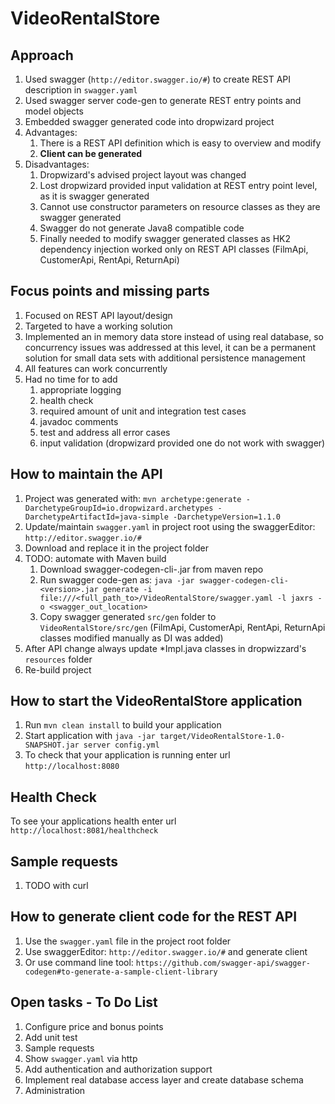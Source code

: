 # VideoRentalStore

Approach
---

1. Used swagger (`http://editor.swagger.io/#`) to create REST API description in `swagger.yaml`
1. Used swagger server code-gen to generate REST entry points and model objects
1. Embedded swagger generated code into dropwizard project
1. Advantages:
    1. There is a REST API definition which is easy to overview and modify
    1. **Client can be generated**
1. Disadvantages:
    1. Dropwizard's advised project layout was changed
    1. Lost dropwizard provided input validation at REST entry point level, as it is swagger generated
    1. Cannot use constructor parameters on resource classes as they are swagger generated
    1. Swagger do not generate Java8 compatible code
    1. Finally needed to modify swagger generated classes as HK2 dependency injection worked only on REST API classes (FilmApi, CustomerApi, RentApi, ReturnApi)

Focus points and missing parts
---

1. Focused on REST API layout/design
1. Targeted to have a working solution
1. Implemented an in memory data store instead of using real database, so concurrency issues was addressed at this level, it can be a permanent solution for small data sets with additional persistence management
1. All features can work concurrently
1. Had no time for to add
    1. appropriate logging
    1. health check
    1. required amount of unit and integration test cases
    1. javadoc comments
    1. test and address all error cases
    1. input validation (dropwizard provided one do not work with swagger)

How to maintain the API
---

1. Project was generated with: `mvn archetype:generate -DarchetypeGroupId=io.dropwizard.archetypes -DarchetypeArtifactId=java-simple -DarchetypeVersion=1.1.0`
1. Update/maintain `swagger.yaml` in project root using the swaggerEditor: `http://editor.swagger.io/#`
1. Download and replace it in the project folder
1. TODO: automate with Maven build
    1. Download swagger-codegen-cli-<version>.jar from maven repo
    1. Run swagger code-gen as: `java -jar swagger-codegen-cli-<version>.jar generate -i file:///<full_path_to>/VideoRentalStore/swagger.yaml -l jaxrs -o <swagger_out_location>`
    1. Copy swagger generated `src/gen` folder to `VideoRentalStore/src/gen` (FilmApi, CustomerApi, RentApi, ReturnApi classes modified manually as DI was added)
1. After API change always update *Impl.java classes in dropwizzard's `resources` folder
1. Re-build project

How to start the VideoRentalStore application
---

1. Run `mvn clean install` to build your application
1. Start application with `java -jar target/VideoRentalStore-1.0-SNAPSHOT.jar server config.yml`
1. To check that your application is running enter url `http://localhost:8080`

Health Check
---

To see your applications health enter url `http://localhost:8081/healthcheck`


Sample requests
---

1. TODO with curl

How to generate client code for the REST API
---

1. Use the `swagger.yaml` file in the project root folder
1. Use swaggerEditor: `http://editor.swagger.io/#` and generate client
1. Or use command line tool: `https://github.com/swagger-api/swagger-codegen#to-generate-a-sample-client-library`

Open tasks - To Do List
---

1. Configure price and bonus points
1. Add unit test
1. Sample requests
1. Show `swagger.yaml` via http
1. Add authentication and authorization support
1. Implement real database access layer and create database schema
1. Administration